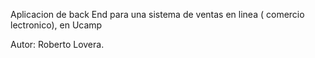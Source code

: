 Aplicacion de back End para una sistema de ventas en linea ( comercio lectronico), en Ucamp

Autor: Roberto Lovera.
